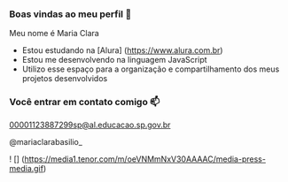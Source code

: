 ### Boas vindas ao meu perfil 💙

Meu nome é Maria Clara

- Estou estudando na [Alura] (https://www.alura.com.br)
- Estou me desenvolvendo na linguagem JavaScript
- Utilizo esse espaço para a organização e compartilhamento dos meus projetos desenvolvidos

### Você entrar em contato comigo 📫

00001123887299sp@al.educacao.sp.gov.br

@mariaclarabasilio_





! [] (https://media1.tenor.com/m/oeVNMmNxV30AAAAC/media-press-media.gif)
